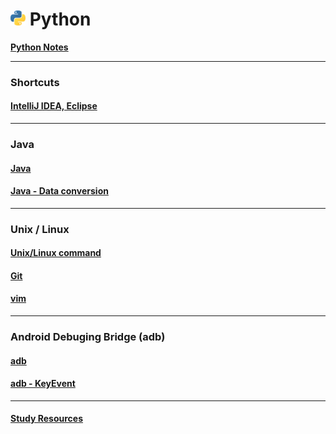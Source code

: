 # <img src="/imgs/py_icon.png" width="24" height="24"> Python

__[Python Notes](https://github.com/sergius-la/Python)__

***

### Shortcuts
#### [IntelliJ IDEA, Eclipse](https://github.com/sergius-la/Cheatsheet/blob/master/IDE%20shortcuts:%20IntelliJ%20IDEA%2C%20Eclipse.md)  
---
### Java
#### [Java](https://github.com/sergius-la/Cheatsheet/blob/master/Java.md)
#### [Java - Data conversion](https://github.com/sergius-la/Cheatsheet/blob/master/Java%20-%20Data%20conversion.md)                        
---
### Unix / Linux
#### [Unix/Linux command](https://github.com/sergius-la/Cheatsheet/blob/master/Unix.md)
#### [Git](https://github.com/sergius-la/Cheatsheet/blob/master/Git.md)
#### [vim](https://github.com/sergius-la/Cheatsheet/blob/master/vim.md)
---         
### Android Debuging Bridge (adb)
#### [adb](https://github.com/sergius-la/Cheatsheet/blob/master/adb.md)
#### [adb - KeyEvent](https://github.com/sergius-la/Cheatsheet/blob/master/adb%20-%20KeyEvent.md)
---
#### [Study Resources](https://github.com/sergius-la/Cheatsheet/blob/master/Study_Resources.md)
